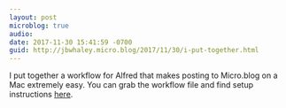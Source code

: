 ```yaml
---
layout: post
microblog: true
audio: 
date: 2017-11-30 15:41:59 -0700
guid: http://jbwhaley.micro.blog/2017/11/30/i-put-together.html
---
```

I put together a workflow for Alfred that makes posting to Micro.blog on a Mac extremely easy. You can grab the workflow file and find setup instructions [here](https://github.com/jbwhaley/MicroBlogger).
